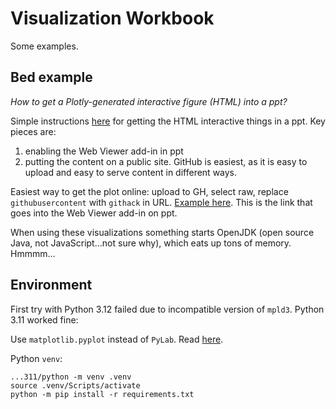 # Visualization Workbook

Some examples.

## Bed example

_How to get a Plotly-generated interactive figure (HTML) into a ppt?_

Simple instructions [here](https://www.linkedin.com/pulse/enhance-your-powerpoint-presentations-animated-figures-grega-smrkolj/) for getting the HTML interactive things in a ppt. Key pieces are:
1. enabling the Web Viewer add-in in ppt
2. putting the content on a public site. GitHub is easiest, as it is easy to upload and easy to serve content in different ways.

Easiest way to get the plot online: upload to GH, select raw, replace `githubusercontent` with `githack` in URL. [Example here](https://raw.githack.com/rlanzafame/visualizations/main/html_examples/top_bottom_bed.html). This is the link that goes into the Web Viewer add-in on ppt.

When using these visualizations something starts OpenJDK (open source Java, not JavaScript...not sure why), which eats up tons of memory. Hmmmm...

## Environment

First try with Python 3.12 failed due to incompatible version of `mpld3`. Python 3.11 worked fine:

Use `matplotlib.pyplot` instead of `PyLab`. Read [here](https://matplotlib.org/stable/api/pylab.html#module-pylab).

Python `venv`:

```
...311/python -m venv .venv
source .venv/Scripts/activate
python -m pip install -r requirements.txt
```